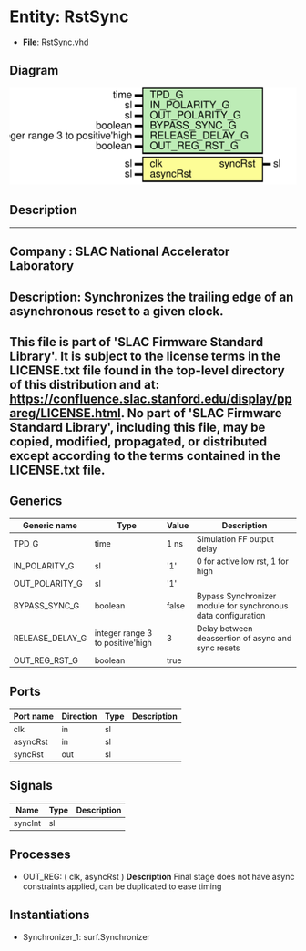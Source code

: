 # Entity: RstSync

- **File**: RstSync.vhd
## Diagram

![Diagram](RstSync.svg "Diagram")
## Description

-----------------------------------------------------------------------------
 Company    : SLAC National Accelerator Laboratory
-----------------------------------------------------------------------------
 Description: Synchronizes the trailing edge of an asynchronous reset to a
              given clock.
-----------------------------------------------------------------------------
 This file is part of 'SLAC Firmware Standard Library'.
 It is subject to the license terms in the LICENSE.txt file found in the
 top-level directory of this distribution and at:
    https://confluence.slac.stanford.edu/display/ppareg/LICENSE.html.
 No part of 'SLAC Firmware Standard Library', including this file,
 may be copied, modified, propagated, or distributed except according to
 the terms contained in the LICENSE.txt file.
-----------------------------------------------------------------------------
## Generics

| Generic name    | Type                             | Value | Description                                                    |
| --------------- | -------------------------------- | ----- | -------------------------------------------------------------- |
| TPD_G           | time                             | 1 ns  |  Simulation FF output delay                                    |
| IN_POLARITY_G   | sl                               | '1'   |  0 for active low rst, 1 for high                              |
| OUT_POLARITY_G  | sl                               | '1'   |                                                                |
| BYPASS_SYNC_G   | boolean                          | false |  Bypass Synchronizer module for synchronous data configuration |
| RELEASE_DELAY_G | integer range 3 to positive'high | 3     |  Delay between deassertion of async and sync resets            |
| OUT_REG_RST_G   | boolean                          | true  |                                                                |
## Ports

| Port name | Direction | Type | Description |
| --------- | --------- | ---- | ----------- |
| clk       | in        | sl   |             |
| asyncRst  | in        | sl   |             |
| syncRst   | out       | sl   |             |
## Signals

| Name    | Type | Description |
| ------- | ---- | ----------- |
| syncInt | sl   |             |
## Processes
- OUT_REG: ( clk, asyncRst )
**Description**
 Final stage does not have async constraints applied, can be duplicated to ease timing 
## Instantiations

- Synchronizer_1: surf.Synchronizer
